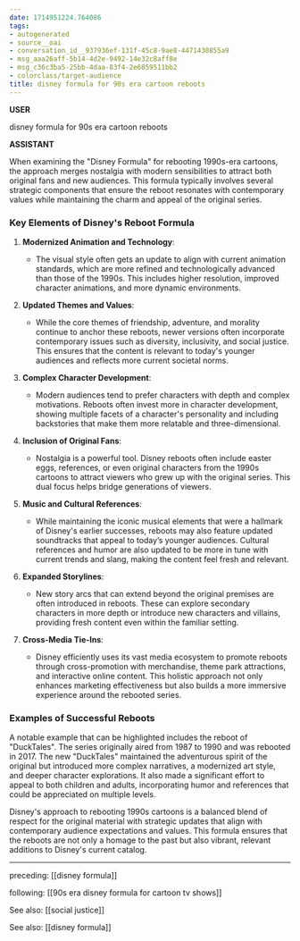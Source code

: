 ```yaml
---
date: 1714951224.764086
tags:
- autogenerated
- source__oai
- conversation_id__937936ef-131f-45c8-9ae8-4471430855a9
- msg_aaa26aff-5b14-4d2e-9492-14e32c8aff8e
- msg_c36c3ba5-25bb-4daa-83f4-2e6059511bb2
- colorclass/target-audience
title: disney formula for 90s era cartoon reboots
---
```


**USER**

disney formula for 90s era cartoon reboots


**ASSISTANT**

When examining the "Disney Formula" for rebooting 1990s-era cartoons, the approach merges nostalgia with modern sensibilities to attract both original fans and new audiences. This formula typically involves several strategic components that ensure the reboot resonates with contemporary values while maintaining the charm and appeal of the original series.

### Key Elements of Disney's Reboot Formula

1. **Modernized Animation and Technology**:
   - The visual style often gets an update to align with current animation standards, which are more refined and technologically advanced than those of the 1990s. This includes higher resolution, improved character animations, and more dynamic environments.

2. **Updated Themes and Values**:
   - While the core themes of friendship, adventure, and morality continue to anchor these reboots, newer versions often incorporate contemporary issues such as diversity, inclusivity, and social justice. This ensures that the content is relevant to today's younger audiences and reflects more current societal norms.

3. **Complex Character Development**:
   - Modern audiences tend to prefer characters with depth and complex motivations. Reboots often invest more in character development, showing multiple facets of a character's personality and including backstories that make them more relatable and three-dimensional.

4. **Inclusion of Original Fans**:
   - Nostalgia is a powerful tool. Disney reboots often include easter eggs, references, or even original characters from the 1990s cartoons to attract viewers who grew up with the original series. This dual focus helps bridge generations of viewers.

5. **Music and Cultural References**:
   - While maintaining the iconic musical elements that were a hallmark of Disney's earlier successes, reboots may also feature updated soundtracks that appeal to today’s younger audiences. Cultural references and humor are also updated to be more in tune with current trends and slang, making the content feel fresh and relevant.

6. **Expanded Storylines**:
   - New story arcs that can extend beyond the original premises are often introduced in reboots. These can explore secondary characters in more depth or introduce new characters and villains, providing fresh content even within the familiar setting.

7. **Cross-Media Tie-Ins**:
   - Disney efficiently uses its vast media ecosystem to promote reboots through cross-promotion with merchandise, theme park attractions, and interactive online content. This holistic approach not only enhances marketing effectiveness but also builds a more immersive experience around the rebooted series.

### Examples of Successful Reboots

A notable example that can be highlighted includes the reboot of "DuckTales". The series originally aired from 1987 to 1990 and was rebooted in 2017. The new "DuckTales" maintained the adventurous spirit of the original but introduced more complex narratives, a modernized art style, and deeper character explorations. It also made a significant effort to appeal to both children and adults, incorporating humor and references that could be appreciated on multiple levels.

Disney's approach to rebooting 1990s cartoons is a balanced blend of respect for the original material with strategic updates that align with contemporary audience expectations and values. This formula ensures that the reboots are not only a homage to the past but also vibrant, relevant additions to Disney's current catalog.


---

preceding: [[disney formula]]  


following: [[90s era disney formula for cartoon tv shows]]

See also: [[social justice]]


See also: [[disney formula]]